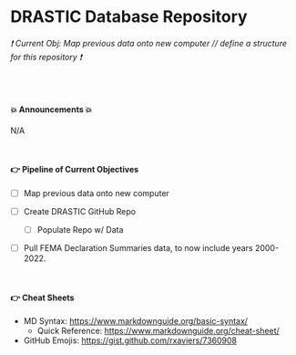 # DRASTIC Database Repository

###### :exclamation: Current Obj: Map previous data onto new computer // define a structure for this repository :exclamation:


<br>


#### :boom: Announcements :boom:
N/A


<br>


#### :point_right: Pipeline of Current Objectives
- [ ] Map previous data onto new computer
- [ ] Create DRASTIC GitHub Repo
  - [ ] Populate Repo w/ Data
- [ ] Pull FEMA Declaration Summaries data, to now include years 2000-2022.


<br>


#### :point_right: Cheat Sheets
- MD Syntax: <https://www.markdownguide.org/basic-syntax/>
  - Quick Reference: <https://www.markdownguide.org/cheat-sheet/>
- GitHub Emojis: <https://gist.github.com/rxaviers/7360908>
